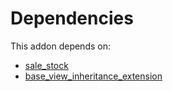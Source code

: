 # Dependencies

This addon depends on:

- [sale_stock](../../../../../oca-ocb-sale/odoo-bringout-oca-ocb-sale_stock)
- [base_view_inheritance_extension](../../../../../oca-technical/odoo-bringout-oca-server-tools-base_view_inheritance_extension)
